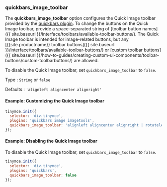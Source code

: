 ### quickbars_image_toolbar

The **quickbars_image_toolbar** option configures the Quick Image toolbar provided by the [quickbars plugin]({{site.baseurl}}/plugins-ref/opensource/quickbars). To change the buttons on the Quick Image toolbar, provide a space-separated string of [toolbar button names]({{ site.baseurl }}/interface/toolbars/available-toolbar-buttons/). The Quick Image toolbar is intended for image-related buttons, but any [{{site.productname}} toolbar buttons]({{ site.baseurl }}/interface/toolbars/available-toolbar-buttons/) or [custom toolbar buttons]({{ site.baseurl }}/how-to-guides/creating-custom-ui-components/toolbar-buttons/custom-toolbarbuttons/) are allowed.

To disable the Quick Image toolbar, set `quickbars_image_toolbar` to `false`.

Type
: `String` or `false`

Defaults
: `'alignleft aligncenter alignright'`

#### Example: Customizing the Quick Image toolbar

```js
tinymce.init({
  selector: 'div.tinymce',
  plugins: 'quickbars image imagetools',
  quickbars_image_toolbar: 'alignleft aligncenter alignright | rotateleft rotateright | imageoptions'
});
```

#### Example: Disabling the Quick Image toolbar

To disable the Quick Image toolbar, set `quickbars_image_toolbar` to `false`.

```js
tinymce.init({
  selector: 'div.tinymce',
  plugins: 'quickbars',
  quickbars_image_toolbar: false
});
```
